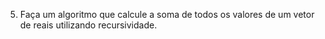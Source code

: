 5. Faça um algoritmo que calcule a soma de todos os valores de um vetor de reais utilizando
   recursividade.
